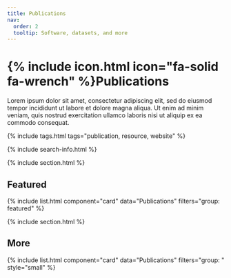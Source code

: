 ```yaml
---
title: Publications
nav:
  order: 2
  tooltip: Software, datasets, and more
---
```


# {% include icon.html icon="fa-solid fa-wrench" %}Publications

Lorem ipsum dolor sit amet, consectetur adipiscing elit, sed do eiusmod tempor incididunt ut labore et dolore magna aliqua.
Ut enim ad minim veniam, quis nostrud exercitation ullamco laboris nisi ut aliquip ex ea commodo consequat.

{% include tags.html tags="publication, resource, website" %}

{% include search-info.html %}

{% include section.html %}

## Featured

{% include list.html component="card" data="Publications" filters="group: featured" %}

{% include section.html %}

## More

{% include list.html component="card" data="Publications" filters="group: " style="small" %}
